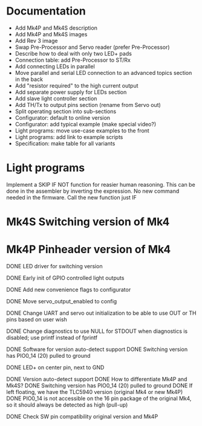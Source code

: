 
# Documentation

* Add Mk4P and Mk4S description
* Add Mk4P and Mk4S images
* Add Rev 3 image
* Swap Pre-Processor and Servo reader (prefer Pre-Processor)
* Describe how to deal with only two LED+ pads
* Connection table: add Pre-Processor to ST/Rx
* Add connecting LEDs in parallel
* Move parallel and serial LED connection to an advanced topics section in the back
* Add "resistor required" to the high current output
* Add separate power supply for LEDs section
* Add slave light controller section
* Add TH/Tx to output pins section (rename from Servo out)
* Split operating section into sub-sections
* Configurator: default to online version
* Configurator: add typical example (make special video?)
* Light programs: move use-case examples to the front
* Light programs: add link to example scripts
* Specification: make table for all variants

# Light programs

Implement a SKIP IF NOT function for reasier human reasoning.
This can be done in the assembler by inverting the expression.
No new command needed in the firmware.
Call the new function just IF


# Mk4S Switching version of Mk4
# Mk4P Pinheader version of Mk4


DONE LED driver for switching version

DONE Early init of GPIO controlled light outputs

DONE Add new convenience flags to configurator

DONE Move servo_output_enabled to config

DONE Change UART and servo out initialization to be able to use OUT or TH pins based on user wish

DONE Change diagnostics to use NULL for STDOUT when diagnostics is disabled; use printf instead of fprintf

DONE Software for version auto-detect support
    DONE Switching version has PIO0_14 (20) pulled to ground

DONE  LED+ on center pin, next to GND

DONE Version auto-detect support
    DONE How to differentiate Mk4P and Mk4S?
        DONE Switching version has PIO0_14 (20) pulled to ground
        DONE If left floating, we have the TLC5940 version (original Mk4 or new Mk4P)
        DONE PIO0_14 is not accessible on the 16 pin package of the original Mk4, so it should always be detected as high (pull-up)

DONE Check SW pin compatibility original version and Mk4P
